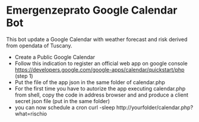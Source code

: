 Emergenzeprato Google Calendar Bot
==============
This bot update a Google Calendar with weather forecast and risk derived from opendata of Tuscany.

- Create a Public Google Calendar
- Follow this indication to register an official web app on google console https://developers.google.com/google-apps/calendar/quickstart/php (step 1)
- Put the file of the app json in the same folder of calendar.php
- For the first time you have to autorize the app executing calendar.php from shell, copy the code in address browser and and produce a client secret json file (put in the same folder)
- you can now schedule a cron curl -sleep http://yourfolder/calendar.php?what=rischio 
